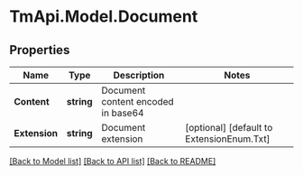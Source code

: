 # TmApi.Model.Document
## Properties

Name | Type | Description | Notes
------------ | ------------- | ------------- | -------------
**Content** | **string** | Document content encoded in base64 | 
**Extension** | **string** | Document extension | [optional] [default to ExtensionEnum.Txt]

[[Back to Model list]](../README.md#documentation-for-models) [[Back to API list]](../README.md#documentation-for-api-endpoints) [[Back to README]](../README.md)

